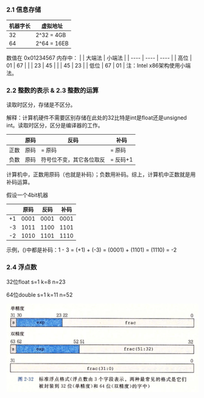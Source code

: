 ### 2.1 信息存储

|  机器字长   | 虚拟地址  |
|  ----  | ----  |
| 32  | 2^32 = 4GB |
| 64  | 2^64 = 16EB |

数值在 0x01234567 内存中：
|     | 大端法  | 小端法 |
|  ----  | ----  | ----  |
| 高位  | 01 | 67 |
|  | 23 | 45 |
|  | 45 | 23 |
| 低位 | 67 | 01 |
注：Intel x86架构使用小端法。

### 2.2 整数的表示 & 2.3 整数的运算

读取时区分，存储是不区分。

解释：计算机硬件不需要区别存储在此处的32比特是int是float还是unsigned int。读取时区分，区分是编译器的工作。

|     | 原码  | 反码  | 补码  |
|  ----  | ----  | ----  | ----  |
|  正数  | 原码  | = 原码 | = 原码  |
|  负数  | 原码  | 符号位不变，其它各位取反  | = 反码+1  |

计算机中，正数用原码（也就是补码）；负数用补码。综上，计算机中正数就是用补码运算。

假设一个4bit机器

|     | 原码  | 反码  | 补码  |
|  ----  | ----  | ----  | ----  |
|  +1  | 0001  | 0001 | 0001  |
|  -3  | 1011  | 1100  | 1101  |
|  -2  | 1010  | 1101  | 1110  |

示例，()中都是补码：1 - 3 = (+1) + (-3) = (0001) + (1101) = (1110) = -2

### 2.4 浮点数

32位float s=1 k=8 n=23

64位double s=1 k=11 n=52

![avatar](浮点数标准.png)

